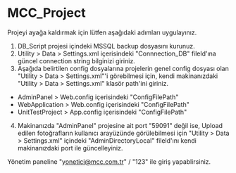 # MCC_Project

Projeyi ayağa kaldırmak için lütfen aşağıdaki adımları uygulayınız.
1) DB_Script projesi içindeki MSSQL backup dosyasını kurunuz.
2) Utility > Data > Settings.xml içerisindeki "Connnection_DB" fileld'ına güncel connection string bilginizi giriniz.
3) Aşağıda belirtilen config dosyalarına projelerin genel config dosyası olan "Utility > Data > Settings.xml"'i görebilmesi için,
   kendi makinanızdaki "Utility > Data > Settings.xml" klasör path'ini giriniz.
  - AdminPanel > Web.config içerisindeki "ConfigFilePath"
  - WebApplication > Web.config içerisindeki "ConfigFilePath"
  - UnitTestProject > App.config içerisindeki "ConfigFilePath"
4) Makinanızda "AdminPanel" projesine ait port "59091" değil ise, Upload edilen fotoğrafların kullanıcı arayüzünde görülebilmesi için 
  "Utility > Data > Settings.xml" içindeki "AdminDirectoryLocal" fileld'ını kendi makinanızdaki port ile güncelleyiniz.

Yönetim paneline "yonetici@mcc.com.tr" / "123" ile giriş yapablirsiniz. 
